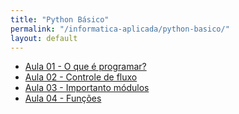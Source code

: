 ```yaml
---
title: "Python Básico"
permalink: "/informatica-aplicada/python-basico/"
layout: default
---
```


- [Aula 01 - O que é programar?](aulas/aula01.md)
- [Aula 02 - Controle de fluxo](aulas/aula02.md)
- [Aula 03 - Importanto módulos](aulas/aula03.md)
- [Aula 04 - Funções](aulas/aula04.md)

